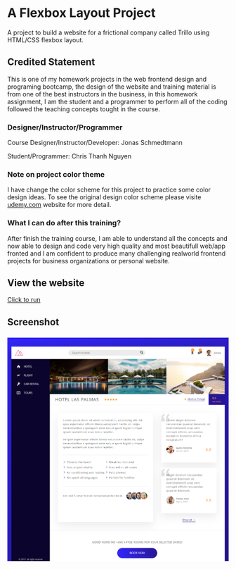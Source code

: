# A Flexbox Layout Project
A project to build a website for a frictional company called Trillo using HTML/CSS flexbox layout.

## Credited Statement
This is one of my homework projects in the web frontend design and programing bootcamp, the design of the website and training material is from one of the best instructors in the business, in this homework assignment, I am the student and a programmer to perform all of the coding followed the teaching concepts tought in the course.

### Designer/Instructor/Programmer

Course Designer/Instructor/Developer: Jonas Schmedtmann

Student/Programmer: Chris Thanh Nguyen

### Note on project color theme
I have change the color scheme for this project to practice some color design ideas.
To see the original design color scheme please visite [udemy.com](https://www.udemy.com/course/advanced-css-and-sass/learn/lecture/8859774#overview) website for more detail.

### What I can do after this training?
After finish the training course, I am able to understand all the concepts and now able to design and code very high quality and most beautifull web/app fronted and I am confident to produce many challenging realworld frontend projects for business organizations or personal website. 

## View the website
[Click to run](https://monksedo.github.io/trillo/)

## Screenshot 
### 
![](img/trillo01.png)